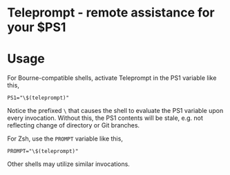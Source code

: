 # Teleprompt - remote assistance for your $PS1

# Usage
For Bourne-compatible shells, activate Teleprompt in the PS1 variable like this,

    PS1="\$(teleprompt)"

Notice the prefixed `\` that causes the shell to evaluate the PS1 variable upon
every invocation. Without this, the PS1 contents will be stale, e.g. not reflecting
change of directory or Git branches.

For Zsh, use the `PROMPT` variable like this,

    PROMPT="\$(teleprompt)"

Other shells may utilize similar invocations.

